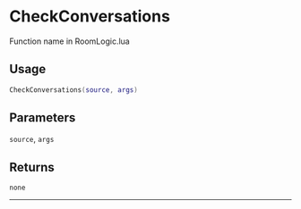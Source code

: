 # CheckConversations
Function name in RoomLogic.lua
## Usage
```lua
CheckConversations(source, args)
```
## Parameters
`source`, `args`
## Returns
`none`

---